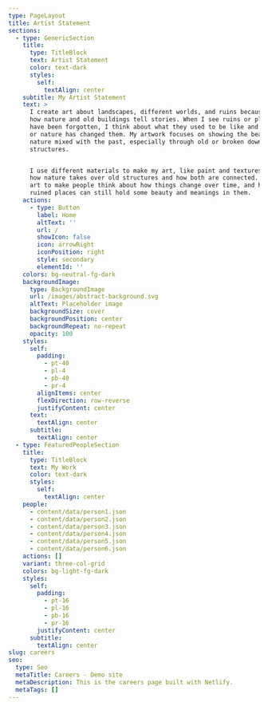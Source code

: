 ```yaml
---
type: PageLayout
title: Artist Statement
sections:
  - type: GenericSection
    title:
      type: TitleBlock
      text: Artist Statement
      color: text-dark
      styles:
        self:
          textAlign: center
    subtitle: My Artist Statement
    text: >
      I create art about landscapes, different worlds, and ruins because I love
      how nature and old buildings tell stories. When I see ruins or places that
      have been forgotten, I think about what they used to be like and how time
      or nature has changed them. My artwork focuses on showing the beauty of
      nature mixed with the past, especially through old or broken down
      structures.


      I use different materials to make my art, like paint and textures to show
      how nature takes over old structures and how both are connected. I want my
      art to make people think about how things change over time, and how most
      ruined places can still hold some beauty and meanings in them.
    actions:
      - type: Button
        label: Home
        altText: ''
        url: /
        showIcon: false
        icon: arrowRight
        iconPosition: right
        style: secondary
        elementId: ''
    colors: bg-neutral-fg-dark
    backgroundImage:
      type: BackgroundImage
      url: /images/abstract-background.svg
      altText: Placeholder image
      backgroundSize: cover
      backgroundPosition: center
      backgroundRepeat: no-repeat
      opacity: 100
    styles:
      self:
        padding:
          - pt-40
          - pl-4
          - pb-40
          - pr-4
        alignItems: center
        flexDirection: row-reverse
        justifyContent: center
      text:
        textAlign: center
      subtitle:
        textAlign: center
  - type: FeaturedPeopleSection
    title:
      type: TitleBlock
      text: My Work
      color: text-dark
      styles:
        self:
          textAlign: center
    people:
      - content/data/person1.json
      - content/data/person2.json
      - content/data/person3.json
      - content/data/person4.json
      - content/data/person5.json
      - content/data/person6.json
    actions: []
    variant: three-col-grid
    colors: bg-light-fg-dark
    styles:
      self:
        padding:
          - pt-16
          - pl-16
          - pb-16
          - pr-16
        justifyContent: center
      subtitle:
        textAlign: center
slug: careers
seo:
  type: Seo
  metaTitle: Careers - Demo site
  metaDescription: This is the careers page built with Netlify.
  metaTags: []
---
```

